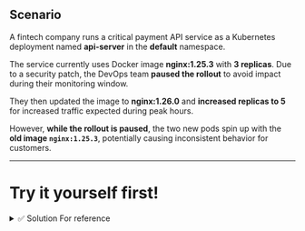 ## Scenario

A fintech company runs a critical payment API service as a Kubernetes deployment named **api-server** in the **default** namespace. 

The service currently uses Docker image **nginx:1.25.3** with **3 replicas**. Due to a security patch, the DevOps team **paused the rollout** to avoid impact during their monitoring window. 

They then updated the image to **nginx:1.26.0** and **increased replicas to 5** for increased traffic expected during peak hours. 

However, **while the rollout is paused**, the two new pods spin up with the **old image `nginx:1.25.3`**, potentially causing inconsistent behavior for customers.

---

# Try it yourself first!
<details><summary>✅ Solution For reference</summary>
  
```bash
# Confirm paused
kubectl get deploy api-server -o jsonpath='{.spec.paused}'; echo

# Pause / resume
kubectl rollout resume deploy/api-server

# Update image & replicas (while paused)
kubectl set image deploy/api-server '*=nginx:1.26.0' --record=true
kubectl scale deploy/api-server --replicas=5

# Watch pods
kubectl get pods -w -l app=api-server

# History, describe, status
kubectl rollout history deploy/api-server
kubectl describe deploy/api-server | grep -i image
kubectl rollout status deploy/api-server
```
</details>
